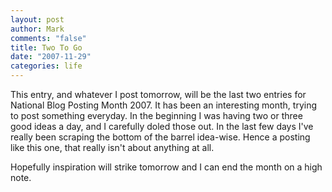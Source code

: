 ```yaml
--- 
layout: post
author: Mark
comments: "false"
title: Two To Go
date: "2007-11-29"
categories: life
---
```

This entry, and whatever I post tomorrow, will be the last two entries for National Blog Posting Month 2007.  It has been an interesting month, trying to post something everyday.  In the beginning I was having two or three good ideas a day, and I carefully doled those out.  In the last few days I've really been scraping the bottom of the barrel idea-wise.  Hence a posting like this one, that really isn't about anything at all.

Hopefully inspiration will strike tomorrow and I can end the month on a high note.

